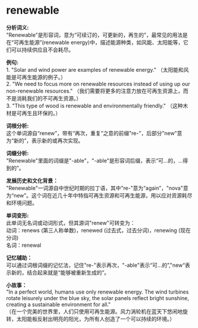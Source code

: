 # renewable

**分析词义:**  
"Renewable"是形容词，意为“可续订的，可更新的，再生的”，最常见的用法是在“可再生能源”(renewable energy)中，描述能源种类，如风能、太阳能等，它们可以持续供应且不会耗尽。

  

**例句:**  
1\. "Solar and wind power are examples of renewable energy." （太阳能和风能是可再生能源的例子。）  
2\. "We need to focus more on renewable resources instead of using up our non-renewable resources." （我们需要将更多的注意力放在可再生资源上，而不是消耗我们的不可再生资源。）  
3\. "This type of wood is renewable and environmentally friendly." （这种木材是可再生且环保的。）

  

**词根分析:**  
这个单词源自“renew”，带有“再次，重复”之意的前缀"re-"，后部分"new"意为“新的”，表示新的或再次实现。

  

**词缀分析:**  
"Renewable"里面的词缀是"-able"，"-able"是形容词后缀，表示“可...的，...得到的”。

  

**发展历史和文化背景：**  
"Renewable"一词源自中世纪时期的拉丁语，其中"re-"意为“again”，"nova"意为“new”。这个词在近几十年中特指可再生资源和可再生能源，用以应对资源耗尽和环境问题。

  

**单词变形:**  
此单词无名词或动词形式，但其源词"renew"可转变为：  
动词：renews (第三人称单数)，renewed (过去式，过去分词)，renewing (现在分词)  
名词：renewal

  

**记忆辅助：**  
可以通过词根词缀的记忆法，记住"re-"表示再次，"-able"表示“可...的”,"new“表示新的，结合起来就是“能够被重新生成的”。

  

**小故事：**  
"In a perfect world, humans use only renewable energy. The wind turbines rotate leisurely under the blue sky, the solar panels reflect bright sunshine, creating a sustainable environment for all."  
（在一个完美的世界里，人们只使用可再生能源。风力涡轮机在蓝天下悠闲地旋转，太阳能板反射出明亮的阳光，为所有人创造了一个可以持续的环境。）
